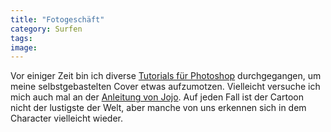 ```yaml
---
title: "Fotogeschäft"
category: Surfen
tags: 
image: 
---
```


Vor einiger Zeit bin ich diverse [Tutorials für Photoshop](http://www.photoshoptutorials.de/) durchgegangen, um meine selbstgebastelten Cover etwas aufzumotzen. Vielleicht versuche ich mich auch mal an der [Anleitung von Jojo](http://www.photoshop-weblog.de/?p=456). Auf jeden Fall ist der Cartoon nicht der lustigste der Welt, aber manche von uns erkennen sich in dem Character vielleicht wieder.
